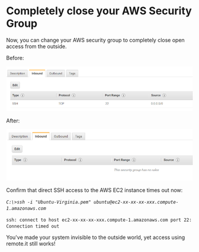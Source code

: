 # Completely close your AWS Security Group

Now, you can change your AWS security group to completely close open access from the outside.

Before:

![](../../.gitbook/assets/image%20%28118%29.png)

After:

![](../../.gitbook/assets/image%20%2845%29.png)

Confirm that direct SSH access to the AWS EC2 instance times out now:

_`C:\>ssh -i "Ubuntu-Virginia.pem" ubuntu@ec2-xx-xx-xx-xxx.compute-1.amazonaws.com`_ 

`ssh: connect to host ec2-xx-xx-xx-xxx.compute-1.amazonaws.com port 22: Connection timed out`

You've made your system invisible to the outside world, yet access using remote.it still works!



